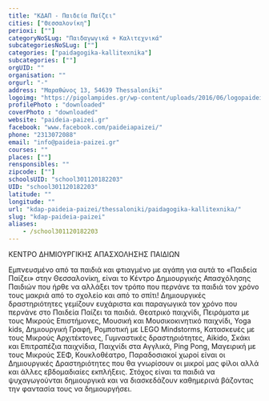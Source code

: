 ```yaml
---
title: "ΚΔΑΠ - Παιδεία Παίζει"
cities: ["Θεσσαλονίκη"]
perioxi: [""]
categoryNoSLug: "Παιδαγωγικά + Καλιτεχνικά"
subcategoriesNoSLug: [""]
categories: ["paidagogika-kallitexnika"]
subcategories: [""]
orgUID: ""
organisation: ""
orgurl: "-"
address: "Μαραθώνος 13, 54639 Thessaloníki"
logoimg: "https://pigolampides.gr/wp-content/uploads/2016/06/logopaideiapaizei.jpg"
profilePhoto : "downloaded"
coverPhoto : "downloaded"
website: "paideia-paizei.gr"
facebook: "www.facebook.com/paideiapaizei/"
phone: "2313072088"
email: "info@paideia-paizei.gr"
courses: ""
places: [""]
rensponsibles: ""
zipcode: [""]
schoolsUID: "school301120182203"
UID: "school301120182203"
latitude: ""
longitude: ""
url: "kdap-paideia-paizei/thessaloniki/paidagogika-kallitexnika/"
slug: "kdap-paideia-paizei"
aliases:
    - /school301120182203
---
```



ΚΕΝΤΡΟ ΔΗΜΙΟΥΡΓΙΚΗΣ ΑΠΑΣΧΟΛΗΣΗΣ ΠΑΙΔΙΩΝ

Εμπνευσμένο από τα παιδιά και φτιαγμένο με αγάπη για αυτά το «Παιδεία Παίζει» στην Θεσσαλονίκη, είναι το Κέντρο Δημιουργικής Απασχόλησης Παιδιών που ήρθε να αλλάξει τον τρόπο που περνάνε τα παιδιά τον χρόνο τους μακριά από το σχολείο και από το σπίτι! Δημιουργικές δραστηριότητες γεμίζουν ευχάριστα και παραγωγικά τον χρόνο που περνάνε στο Παιδεία Παίζει τα παιδιά. Θεατρικό παιχνίδι, Πειράματα με τους Μικρούς Επιστήμονες, Μουσική και Μουσικοκινητικό παιχνίδι, Yoga kids, Δημιουργική Γραφή, Ρομποτική με LEGO Mindstorms, Κατασκευές με τους Μικρούς Αρχιτέκτονες, Γυμναστικές δραστηριότητες, Aikido, Σκάκι και Επιτραπέζια παιχνίδια, Παιχνίδι στα Αγγλικά, Ping Pong, Μαγειρική με τους Μικρούς ΣΕΦ, Κουκλοθέατρο, Παραδοσιακοί χωροί είναι οι Δημιουργικές Δραστηριότητες που θα γνωρίσουν οι μικροί μας φίλοι αλλά και άλλες εβδομαδιαίες εκπλήξεις. Στόχος είναι τα παιδιά να ψυχαγωγούνται δημιουργικά και να διασκεδάζουν καθημερινά βάζοντας την φαντασία τους να δημιουργήσει.